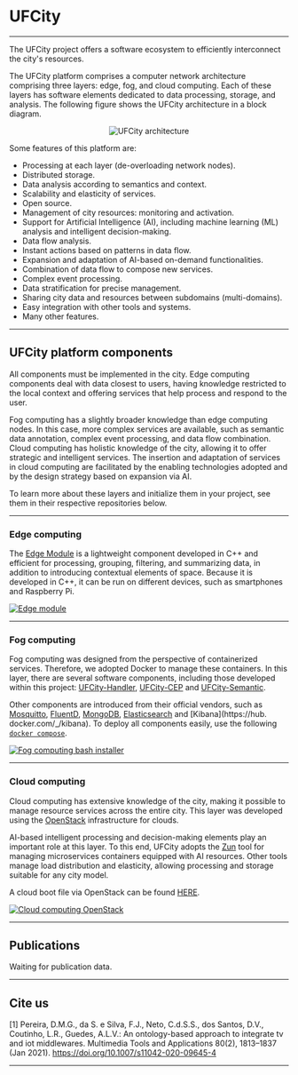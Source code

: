 # UFCity

---

The UFCity project offers a software ecosystem to efficiently interconnect the city's resources.

The UFCity platform comprises a computer network architecture comprising three layers: edge, fog, and cloud computing. Each of these layers has software elements dedicated to data processing, storage, and analysis. The following figure shows the UFCity architecture in a block diagram.

<div style="text-align: center;">
	<img src="/ufcity/assets/img/ufcity-architecutre.svg" alt="UFCity architecture" style="max-width: 90%; height: auto;"/>
</div>

Some features of this platform are:
* Processing at each layer (de-overloading network nodes).
* Distributed storage.
* Data analysis according to semantics and context.
* Scalability and elasticity of services.
* Open source.
* Management of city resources: monitoring and activation.
* Support for Artificial Intelligence (AI), including machine learning (ML) analysis and intelligent decision-making.
* Data flow analysis.
* Instant actions based on patterns in data flow.
* Expansion and adaptation of AI-based on-demand functionalities.
* Combination of data flow to compose new services.
* Complex event processing.
* Data stratification for precise management.
* Sharing city data and resources between subdomains (multi-domains).
* Easy integration with other tools and systems.
* Many other features.

---

## UFCity platform components


All components must be implemented in the city. Edge computing components deal with data closest to users, having knowledge restricted to the local context and offering services that help process and respond to the user.

Fog computing has a slightly broader knowledge than edge computing nodes. In this case, more complex services are available, such as semantic data annotation, complex event processing, and data flow combination.
Cloud computing has holistic knowledge of the city, allowing it to offer strategic and intelligent services. The insertion and adaptation of services in cloud computing are facilitated by the enabling technologies adopted and by the design strategy based on expansion via AI.

To learn more about these layers and initialize them in your project, see them in their respective repositories below.


---

### Edge computing

The [Edge Module](https://makleyston-ufc.github.io/ufcity-edge-module/) is a lightweight component developed in C++ and efficient for processing, grouping, filtering, and summarizing data, in addition to introducing contextual elements of space. Because it is developed in C++, it can be run on different devices, such as smartphones and Raspberry Pi.

[![Edge module](https://img.shields.io/badge/Edge_module-00599C?style=for-the-badge&logo=cplusplus&logoColor=white 'Edge module')](https://makleyston-ufc.github.io/ufcity-edge-module/)


---

### Fog computing

Fog computing was designed from the perspective of containerized services. Therefore, we adopted Docker to manage these containers.
In this layer, there are several software components, including those developed within this project: [UFCity-Handler](https://makleyston-ufc.github.io/ufcity-fog-handler/), [UFCity-CEP](https://makleyston-ufc.github.io/ufcity-fog-cep/) and [UFCity-Semantic](https://makleyston-ufc.github.io/ufcity-fog-semantic/).

Other components are introduced from their official vendors, such as [Mosquitto](https://hub.docker.com/_/eclipse-mosquitto), [FluentD](https://hub.docker.com/_/fluentd ), [MongoDB](https://hub.docker.com/_/mongo), [Elasticsearch](https://hub.docker.com/_/elasticsearch) and [Kibana](https://hub. docker.com/_/kibana).
To deploy all components easily, use the following [`docker compose`](https://makleyston-ufc.github.io/ufcity-fog-docker/).


[![Fog computing bash installer](https://img.shields.io/badge/Bash%20installer-4D4D4D?style=for-the-badge&logo=powershell&logoColor=white 'Fog computing bash installer')](https://makleyston-ufc.github.io/ufcity-fog-docker/)


---

### Cloud computing

Cloud computing has extensive knowledge of the city, making it possible to manage resource services across the entire city.
This layer was developed using the [OpenStack]() infrastructure for clouds.

AI-based intelligent processing and decision-making elements play an important role at this layer. To this end, UFCity adopts the [Zun]() tool for managing microservices containers equipped with AI resources. Other tools manage load distribution and elasticity, allowing processing and storage suitable for any city model.

A cloud boot file via OpenStack can be found [HERE](https://makleyston-ufc.github.io/ufcity-cloud-openstack/).

[![Cloud computing OpenStack](https://img.shields.io/badge/UFCity_OpenStack-ED1944?style=for-the-badge&logo=openstack&logoColor=white 'Cloud computing OpenStack')](https://makleyston-ufc.github.io/ufcity-cloud-openstack/)


---

## Publications

Waiting for publication data.

---

## Cite us

[1] Pereira, D.M.G., da S. e Silva, F.J., Neto, C.d.S.S., dos Santos, D.V., Coutinho, L.R., Guedes, A.L.V.: An ontology-based approach to integrate tv and iot middlewares. Multimedia Tools and Applications 80(2), 1813–1837 (Jan 2021). https://doi.org/10.1007/s11042-020-09645-4

---

